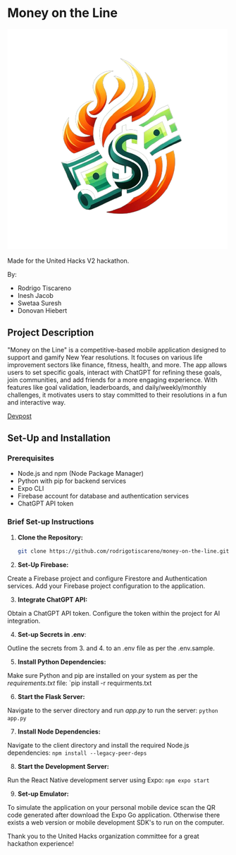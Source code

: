 # Money on the Line

![Money on the Line Logo](app/assets/draft_logo.png)

Made for the United Hacks V2 hackathon.

By:

- Rodrigo Tiscareno
- Inesh Jacob
- Swetaa Suresh
- Donovan Hiebert

## Project Description

"Money on the Line" is a competitive-based mobile application designed to support and gamify New Year resolutions. It focuses on various life improvement sectors like finance, fitness, health, and more. The app allows users to set specific goals, interact with ChatGPT for refining these goals, join communities, and add friends for a more engaging experience. With features like goal validation, leaderboards, and daily/weekly/monthly challenges, it motivates users to stay committed to their resolutions in a fun and interactive way.

[Devpost](https://devpost.com/software/money-on-the-line#updates)

## Set-Up and Installation

### Prerequisites

- Node.js and npm (Node Package Manager)
- Python with pip for backend services
- Expo CLI
- Firebase account for database and authentication services
- ChatGPT API token

### Brief Set-up Instructions

1. **Clone the Repository:**
   ```bash
   git clone https://github.com/rodrigotiscareno/money-on-the-line.git
   ```
2. **Set-Up Firebase:**

Create a Firebase project and configure Firestore and Authentication services.
Add your Firebase project configuration to the application. 

3. **Integrate ChatGPT API:**

Obtain a ChatGPT API token.
Configure the token within the project for AI integration. 

4. **Set-up Secrets in .env**:
   
Outline the secrets from 3. and 4. to an .env file as per the .env.sample.

5. **Install Python Dependencies:**
   
Make sure Python and pip are installed on your system as per the *requirements.txt* file:
`pip install -r requirments.txt

6. **Start the Flask Server:**
    
Navigate to the server directory and run *app.py* to run the server:
   `python app.py`

7. **Install Node Dependencies:**
    
Navigate to the client directory and install the required Node.js dependencies:
   `npm install --legacy-peer-deps`
   
8. **Start the Development Server:**

Run the React Native development server using Expo:
`npm expo start`

9. **Set-up Emulator:**

To simulate the application on your personal mobile device scan the QR code generated after download the Expo Go application. Otherwise there exists a web version or mobile development SDK's to run on the computer.

Thank you to the United Hacks organization committee for a great hackathon experience!


